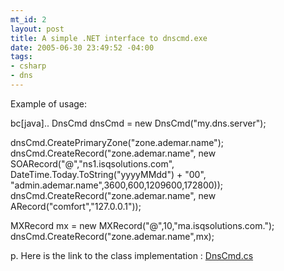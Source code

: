 ```yaml
--- 
mt_id: 2
layout: post
title: A simple .NET interface to dnscmd.exe
date: 2005-06-30 23:49:52 -04:00
tags:
- csharp
- dns
---
```

Example of usage: 

bc[java].. 
DnsCmd dnsCmd = new DnsCmd("my.dns.server");

dnsCmd.CreatePrimaryZone("zone.ademar.name");
dnsCmd.CreateRecord("zone.ademar.name",
    new SOARecord("@","ns1.isqsolutions.com",
DateTime.Today.ToString("yyyyMMdd") + "00",
    "admin.ademar.name",3600,600,1209600,172800));
dnsCmd.CreateRecord("zone.ademar.name",
    new ARecord("comfort","127.0.0.1"));

MXRecord mx = new MXRecord("@",10,"ma.isqsolutions.com.");
dnsCmd.CreateRecord("zone.ademar.name",mx);

p. 
Here is the link to the class implementation : <a href="http://ademar.name/blog/DnsCmd.cs.txt">DnsCmd.cs</a> 
